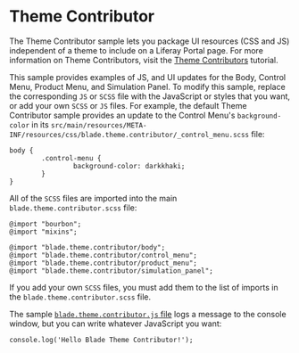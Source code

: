 # Theme Contributor

The Theme Contributor sample lets you package UI resources (CSS and JS) 
independent of a theme to include on a Liferay Portal page. For more information 
on Theme Contributors, visit the
[Theme Contributors](https://dev.liferay.com/develop/tutorials/-/knowledge_base/7-0/theme-contributors)
tutorial.

This sample provides examples of JS, and UI updates for the Body, Control Menu, 
Product Menu, and Simulation Panel. To modify this sample, replace the 
corresponding `JS` or `SCSS` file with the JavaScript or styles that you want, 
or add your own `SCSS` or `JS` files. For example, the default Theme Contributor 
sample provides an update to the Control Menu's `background-color` in its 
`src/main/resources/META-INF/resources/css/blade.theme.contributor/_control_menu.scss` 
file:

    body {
            .control-menu {
                    background-color: darkkhaki;
            }
    }

All of the `SCSS` files are imported into the main
`blade.theme.contributor.scss` 
file:

    @import "bourbon";
    @import "mixins";

    @import "blade.theme.contributor/body";
    @import "blade.theme.contributor/control_menu";
    @import "blade.theme.contributor/product_menu";
    @import "blade.theme.contributor/simulation_panel";

If you add your own `SCSS` files, you must add them to the list of imports in 
the `blade.theme.contributor.scss` file.
    
The sample
[`blade.theme.contributor.js` file](https://raw.githubusercontent.com/liferay/liferay-blade-samples/master/liferay-gradle/blade.theme.contributor/src/main/resources/META-INF/resources/js/blade.theme.contributor.js) 
logs a message to the console window, but you can write whatever JavaScript you 
want:

    console.log('Hello Blade Theme Contributor!');
